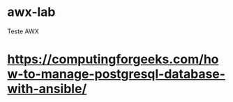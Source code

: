 # awx-lab
Teste AWX

# https://computingforgeeks.com/how-to-manage-postgresql-database-with-ansible/
